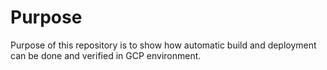 # Purpose

Purpose of this repository is to show how automatic build and deployment can be done and verified in GCP environment.
